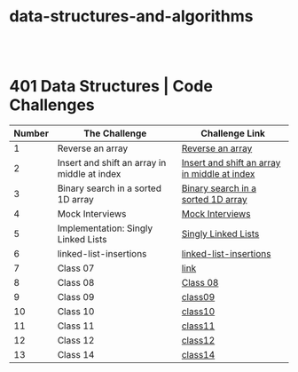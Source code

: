 # **data-structures-and-algorithms**

<br>
<br>


# **401 Data Structures | Code Challenges**

Number | The Challenge | Challenge Link
------ | --------------|------
1 | Reverse an array | [Reverse an array](https://github.com/AyahHameedat/data-structures-and-algorithms/blob/main/java/Challenge1/README.md)
2 | Insert and shift an array in middle at index | [Insert and shift an array in middle at index](https://github.com/AyahHameedat/data-structures-and-algorithms/tree/main/java-array-insert-shift)
3 | Binary search in a sorted 1D array | [Binary search in a sorted 1D array](https://github.com/AyahHameedat/data-structures-and-algorithms/tree/main/java-array-binary-search)
4 | Mock Interviews | [Mock Interviews](https://docs.google.com/spreadsheets/d/1sJKQxLgoQdPtCGX3xyZRLOSY-jTazIF26rxGwe5D2LI/edit#gid=0)
5 | Implementation: Singly Linked Lists | [Singly Linked Lists](https://github.com/AyahHameedat/data-structures-and-algorithms/blob/main/linkedList/app/src/README.md)
6 | linked-list-insertions | [linked-list-insertions](https://github.com/AyahHameedat/data-structures-and-algorithms/blob/main/class06/app/src/README.md)
7 |  Class 07  | [link]()
8 |  Class 08  | [Class 08](https://github.com/AyahHameedat/data-structures-and-algorithms/blob/main/class06/app/src/main/README.md)
9 |  Class 09  | [class09](https://docs.google.com/spreadsheets/d/12OXI9ZCxSJYfhd1ReiWf_NCsVerZeknTYExHA4Y8HSY/edit#gid=0)
10|  Class 10  | [class10](https://github.com/AyahHameedat/data-structures-and-algorithms/blob/main/class10/app/README.md)
11|  Class 11  | [class11](https://github.com/AyahHameedat/data-structures-and-algorithms/blob/main/class10/app/pseudoQueue.md)
12|  Class 12  | [class12](https://github.com/AyahHameedat/data-structures-and-algorithms/blob/main/class10/app/AnimalShelter.md)
13|  Class 14  | [class14](https://github.com/AyahHameedat/data-structures-and-algorithms/blob/main/class10/app/stack-queue-brackets.md)

<br>
